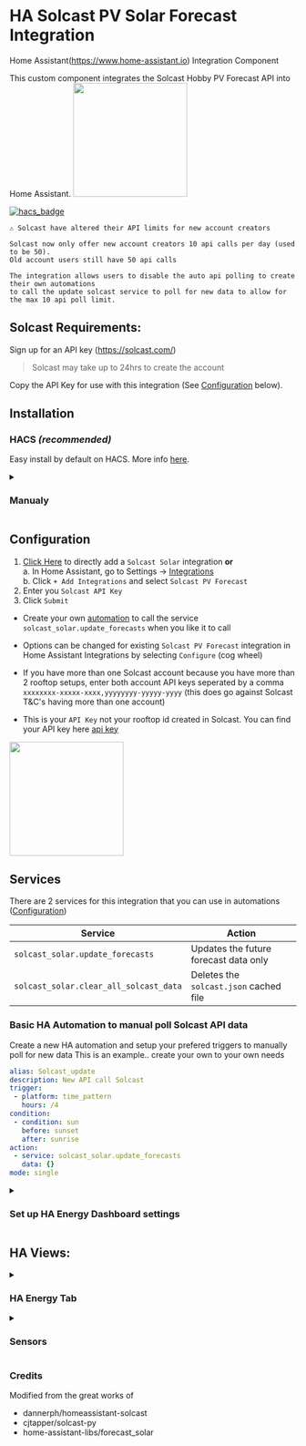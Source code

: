 # HA Solcast PV Solar Forecast Integration

Home Assistant(https://www.home-assistant.io) Integration Component

This custom component integrates the Solcast Hobby PV Forecast API into Home Assistant.
[<img src="https://user-images.githubusercontent.com/1471841/135556872-ff5b51ac-699e-4ea5-869c-f9b0d0c5b815.png" width="200">](https://user-images.githubusercontent.com/1471841/135556872-ff5b51ac-699e-4ea5-869c-f9b0d0c5b815.png)

[![hacs_badge](https://img.shields.io/badge/HACS-Custom-41BDF5.svg?style=for-the-badge)](https://github.com/hacs/integration)

```
⚠️ Solcast have altered their API limits for new account creators

Solcast now only offer new account creators 10 api calls per day (used to be 50). 
Old account users still have 50 api calls

The integration allows users to disable the auto api polling to create their own automations
to call the update solcast service to poll for new data to allow for the max 10 api poll limit.
```

## Solcast Requirements:
Sign up for an API key (https://solcast.com/)

> Solcast may take up to 24hrs to create the account

Copy the API Key for use with this integration (See [Configuration](#Configuration) below).

## Installation

### HACS *(recommended)*

Easy install by default on HACS. More info [here](https://hacs.xyz/).

<!--
or click on:
[![Open your Home Assistant instance and open a repository inside the Home Assistant Community Store.](https://my.home-assistant.io/badges/hacs_repository.svg)](https://my.home-assistant.io/redirect/hacs_repository/?owner=oziee&repository=ha-solcast-solar&category=plugin)
-->


<details>
<summary><h3>Manualy</summary></h3>

You probably **do not** want to do this! Use the HACS method above unless you know what you are doing and have a good reason as to why you are installing manually

1. Using the tool of choice open the directory (folder) for your HA configuration (where you find `configuration.yaml`)
1. If you do not have a `custom_components` directory there, you need to create it
1. In the `custom_components` directory create a new folder called `solcast_solar`
1. Download _all_ the files from the `custom_components/solcast_solar/` directory in this repository
1. Place the files you downloaded in the new directory you created
1. *Restart HA to load the new integration*
1. See [Configuration](#configuration) below

</details>

## Configuration

1. [Click Here](https://my.home-assistant.io/redirect/config_flow_start/?domain=solcast_solar) to directly add a `Solcast Solar` integration **or**<br/>
 a. In Home Assistant, go to Settings -> [Integrations](https://my.home-assistant.io/redirect/integrations/)<br/>
 b. Click `+ Add Integrations` and select `Solcast PV Forecast`<br/>
1. Enter you `Solcast API Key`
1. Click `Submit`

* Create your own [automation](#services) to call the service `solcast_solar.update_forecasts` when you like it to call

* Options can be changed for existing `Solcast PV Forecast` integration in Home Assistant Integrations by selecting `Configure` (cog wheel)

* If you have more than one Solcast account because you have more than 2 rooftop setups, enter both account API keys seperated by a comma `xxxxxxxx-xxxxx-xxxx,yyyyyyyy-yyyyy-yyyy` (this does go against Solcast T&C's having more than one account)

* This is your `API Key` not your rooftop id created in Solcast. You can find your API key here [api key](https://toolkit.solcast.com.au/account)

[<img src="https://github.com/oziee/ha-solcast-solar/blob/v3/.github/SCREENSHOTS/install.png" width="200">](https://github.com/oziee/ha-solcast-solar/blob/v3/.github/SCREENSHOTS/install.png)

## Services
There are 2 services for this integration that you can use in automations ([Configuration](#configuration))

| Service | Action |
| --- | --- |
| `solcast_solar.update_forecasts` | Updates the future forecast data only |
| `solcast_solar.clear_all_solcast_data` | Deletes the `solcast.json` cached file |

### Basic HA Automation to manual poll Solcast API data
Create a new HA automation and setup your prefered triggers to manually poll for new data
This is an example.. create your own to your own needs


```yaml
alias: Solcast_update
description: New API call Solcast
trigger:
 - platform: time_pattern
   hours: /4
condition:
 - condition: sun
   before: sunset
   after: sunrise
action:
 - service: solcast_solar.update_forecasts
   data: {}
mode: single
```


<details>
<summary><h3>Set up HA Energy Dashboard settings</summary></h3>

Go to the `HA>Settings>Dashboards>Energy`
Click the edit the Solar Production item you have created. 


> **Note**
> _If you do not have a solar sensor in your system then this integration will not work. The graph, and adding the forecast integration rely on there being a sensor setup to be added here_

[<img src="https://user-images.githubusercontent.com/1471841/149643349-d776f1ad-530c-46aa-91dc-8b9e7c7f3123.png" width="200">](https://user-images.githubusercontent.com/1471841/149643349-d776f1ad-530c-46aa-91dc-8b9e7c7f3123.png)


Click the Forecast option button and select the Solcast Solar option.. Click SAVE.. HA will do all the rest for you

[<img src="https://user-images.githubusercontent.com/1471841/174471543-0833b141-0c97-4b90-a058-cf986e89bbce.png" width="200">](https://user-images.githubusercontent.com/1471841/174471543-0833b141-0c97-4b90-a058-cf986e89bbce.png)

</details>

## HA Views:
<details>
<summary><h3>HA Energy Tab</summary></h3>

[<img src="https://user-images.githubusercontent.com/1471841/135556872-ff5b51ac-699e-4ea5-869c-f9b0d0c5b815.png" width="200">](https://user-images.githubusercontent.com/1471841/135556872-ff5b51ac-699e-4ea5-869c-f9b0d0c5b815.png)

</details>
<details>
<summary><h3>Sensors</summary></h3>

[<img src="https://github.com/oziee/ha-solcast-solar/raw/v3/.github/SCREENSHOTS/sensors.png" width="200">](https://github.com/oziee/ha-solcast-solar/raw/v3/.github/SCREENSHOTS/sensors.png)

| Name | Type | Attributes | Default | Description |
| ------------------------------ | ----------- | ----------- | ----------- | -------------------------------------------------------------------------------------------------------------------------------------------------------------------------------------------------------------------------------------------------------------------------------------------------------------------------------------------- | 
| `Today` | number | Y | `kWh` | Total forecast solar production for today |
| `Tomorrow` | number | Y | `kWh` | Total forecast solar production for day + 1 (tomorrow) |
| `D3` | number | Y | `kWh` | Total forecast solar production for day + 2 (day 3) |
| `D4` | number | Y | `kWh` | Total forecast solar production for day + 3 (day 4) |
| `D5` | number | Y | `kWh` | Total forecast solar production for day + 4 (day 5) |
| `D6` | number | Y | `kWh`| Total forecast solar production for day + 5 (day 6) |
| `D7` | number | Y | `kWh` | Total forecast solar production for day + 6 (day 7) |
| `This Hour` | number | N | `Wh` | Forecasted solar production current hour |
| `Next Hour` | number | N | `Wh` | Forecasted solar production next hour |
| `Remaining Today` | number | N | `kWh` | Predicted remaining solar production today |
| `Peak Forecast Today` | number | N | `Wh` | Highest predicted production within an hour period today |
| `Peak Time Today` | date/time | N |  | Hour of max forecasted production of solar today |
| `Peak Forecast Tomorrow` | number | N | `Wh` | Highest predicted production within an hour period tomorrow |
| `Peak Time Tomorrow` | date/time | N |  | Hour of max forecasted production of solar tomorrow |

### Configuration

<img src="https://github.com/oziee/ha-solcast-solar/raw/v3/.github/SCREENSHOTS/conf.png" alt="sensors" style="width: 200px;">

| Name | Type | Attributes | Default | Description |
| ------------------------------ | ----------- | ----------- | ----------- | -------------------------------------------------------------------------------------------------------------------------------------------------------------------------------------------------------------------------------------------------------------------------------------------------------------------------------------------- | 
| `Rooftop name` | number | Y | `kWh` | Total forecast for rooftop today (attributes contain the full solcast data) |

### Diagnostic

<img src="https://github.com/oziee/ha-solcast-solar/raw/v3/.github/SCREENSHOTS/diag.png" alt="sensors" style="width: 200px;">

| Name | Type | Attributes | Default | Description |
| ------------------------------ | ----------- | ----------- | ----------- | -------------------------------------------------------------------------------------------------------------------------------------------------------------------------------------------------------------------------------------------------------------------------------------------------------------------------------------------- | 
| `API Last Polled` | date/time | N |  | Date/time when the API data was polled |
| `API used` | number | N | `integer` | Total times the API has been called today (API counter resets to zero at midnight UTC) |


</details>

<summary><h3>Credits</summary></h3>

Modified from the great works of
* dannerph/homeassistant-solcast
* cjtapper/solcast-py
* home-assistant-libs/forecast_solar